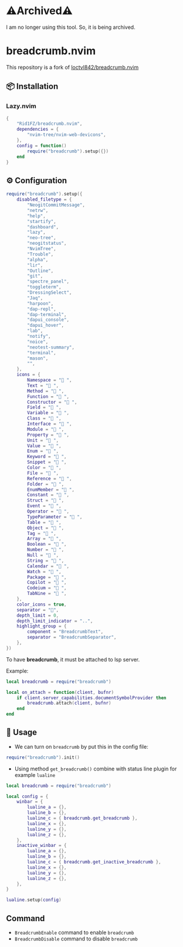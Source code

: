# ⚠️Archived⚠️
I am no longer using this tool. So, it is being archived.

# breadcrumb.nvim
This repository is a fork of [loctvl842/breadcrumb.nvim](https://github.com/loctvl842/breadcrumb.nvim)

## 📦 Installation

### Lazy.nvim

```lua
{
    "Rid1FZ/breadcrumb.nvim",
    dependencies = {
        "nvim-tree/nvim-web-devicons",
    },
    config = function()
        require("breadcrumb").setup({})
    end
}
```

## ⚙️ Configuration

```lua
require("breadcrumb").setup({
	disabled_filetype = {
		"NeogitCommitMessage",
		"netrw",
		"help",
		"startify",
		"dashboard",
		"lazy",
		"neo-tree",
		"neogitstatus",
		"NvimTree",
		"Trouble",
		"alpha",
		"lir",
		"Outline",
		"git",
		"spectre_panel",
		"toggleterm",
		"DressingSelect",
		"Jaq",
		"harpoon",
		"dap-repl",
		"dap-terminal",
		"dapui_console",
		"dapui_hover",
		"lab",
		"notify",
		"noice",
		"neotest-summary",
		"terminal",
		"mason",
		"",
	},
	icons = {
		Namespace = "󰌗 ",
		Text = "󰉿 ",
		Method = "󰆧 ",
		Function = "󰊕 ",
		Constructor = " ",
		Field = " ",
		Variable = "󰀫 ",
		Class = "󰠱 ",
		Interface = " ",
		Module = " ",
		Property = "󰜢 ",
		Unit = "󰑭 ",
		Value = "󰎠 ",
		Enum = " ",
		Keyword = "󰌋 ",
		Snippet = " ",
		Color = "󰏘 ",
		File = "󰈚 ",
		Reference = "󰈇 ",
		Folder = "󰉋 ",
		EnumMember = " ",
		Constant = "󰏿 ",
		Struct = "󰙅 ",
		Event = " ",
		Operator = "󰆕 ",
		TypeParameter = "󰊄 ",
		Table = " ",
		Object = "󰅩 ",
		Tag = " ",
		Array = " ",
		Boolean = " ",
		Number = " ",
		Null = "󰟢 ",
		String = " ",
		Calendar = " ",
		Watch = "󰥔 ",
		Package = " ",
		Copilot = " ",
		Codeium = " ",
		TabNine = " ",
	},
	color_icons = true,
	separator = "",
	depth_limit = 0,
	depth_limit_indicator = "..",
	highlight_group = {
		component = "BreadcrumbText",
		separator = "BreadcrumbSeparator",
	},
})
```

To have **breadcrumb**, it must be attached to lsp server.

Example:

```lua
local breadcrumb = require("breadcrumb")

local on_attach = function(client, bufnr)
    if client.server_capabilities.documentSymbolProvider then
        breadcrumb.attach(client, bufnr)
    end
end
```

## 🚀 Usage

- We can turn on `breadcrumb` by put this in the config file:

```lua
require("breadcrumb").init()
```

- Using method `get_breadcrumb()` combine with status line plugin for example `lualine`

```lua
local breadcrumb = require("breadcrumb")

local config = {
	winbar = {
		lualine_a = {},
		lualine_b = {},
		lualine_c = { breadcrumb.get_breadcrumb },
		lualine_x = {},
		lualine_y = {},
		lualine_z = {},
	},
	inactive_winbar = {
		lualine_a = {},
		lualine_b = {},
		lualine_c = { breadcrumb.get_inactive_breadcrumb },
		lualine_x = {},
		lualine_y = {},
		lualine_z = {},
	},
}

lualine.setup(config)
```

## Command

- `BreadcrumbEnable` command to enable `breadcrumb`
- `BreadcrumbDisable` command to disable `breadcrumb`
